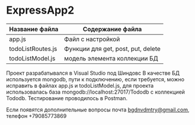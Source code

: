 # ExpressApp2
Название файла      | Содержание файла
--------------------|----------------------
app.js              | Файл с настройкой
todoListRoutes.js   | Функции для get, post, put, delete
todoListModel.js    | модель элемента коллекции БД

Проект разрабатывался в Visual Studio под Шиндовс
В качестве БД используется mongodb, пути к подключению, если требуется, можно исправить в файлах app.js и todoListModel.js, для проекта использовалась база
mongodb://localhost:27017/Tododb с коллекцией Tododb. Тестирование проводилось в Postman.

Если появятся дополнительные вопросы почта bgdnvdmtry@gmail.com, телефон +79085773869
